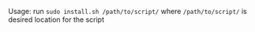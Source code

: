 Usage:
run `sudo install.sh /path/to/script/`
where `/path/to/script/` is desired location for the script
